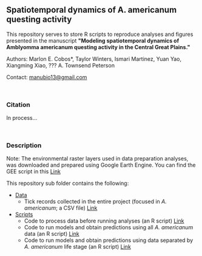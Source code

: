 ## Spatiotemporal dynamics of A. americanum questing activity

This repository serves to store R scripts to reproduce analyses and figures presented in the manuscript **"Modeling spatiotemporal dynamics of Amblyomma americanum questing activity in the Central Great Plains."**

Authors: Marlon E. Cobos*, Taylor Winters, Ismari Martinez, Yuan Yao, Xiangming Xiao, ???  A. Townsend Peterson

Contact: manubio13@gmail.com

<br>

### Citation

In process...

<br>

### Description

Note: The environmental raster layers used in data preparation analyses, was downloaded and prepared using Google Earth Engine. You can find the GEE script in this <a href="https://github.com/marlonecobos/Tick_KSOK/blob/main/General/GEE_Daymet_data_prep.txt" target="_blank">Link</a> 

This repository sub folder contains the following:

- <a href="https://github.com/marlonecobos/Tick_KSOK/tree/main/A_americanum_ENM/Data" target="_blank">Data</a>  
  - Tick records collected in the entire project (focused in *A. americanum*; a CSV file) <a href="https://github.com/marlonecobos/Tick_KSOK/blob/main/A_americanum_ENM/Data/KS_OK_tickdata_Aa.csv" target="_blank">Link</a> 
- <a href="https://github.com/marlonecobos/Tick_KSOK/tree/main/A_americanum_ENM/Scripts" target="_blank">Scripts</a> 
  - Code to process data before running analyses (an R script) <a href="https://github.com/marlonecobos/Tick_KSOK/blob/main/A_americanum_ENM/Scripts/Data_preparation_Aa.R" target="_blank">Link</a>
  - Code to run models and obtain predictions using all *A. americanum* data (an R script) <a href="https://github.com/marlonecobos/Tick_KSOK/blob/main/A_americanum_ENM/Scripts/Risk_modeling_Aa.R" target="_blank">Link</a>
  - Code to run models and obtain predictions using data separated by *A. americanum* life stage (an R script) <a href="https://github.com/marlonecobos/Tick_KSOK/blob/main/A_americanum_ENM/Scripts/Risk_modeling_Aa_life_stages.R" target="_blank">Link</a>
